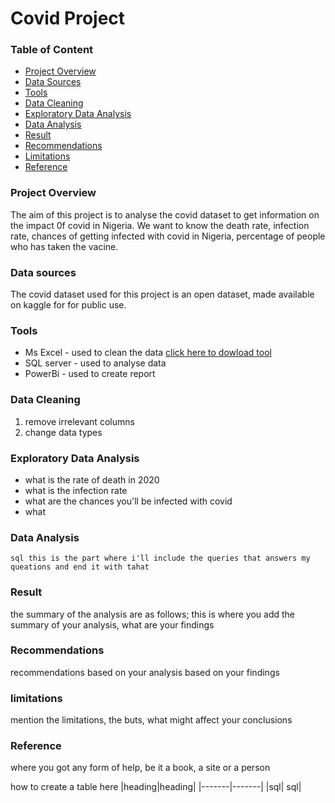 # Covid Project
### Table of Content
- [Project Overview](#project-overview)
- [Data Sources](#data-sources)
- [Tools](#tools)
- [Data Cleaning](#data-cleaning)
- [Exploratory Data Analysis](#exploratory-data-analysis)
- [Data Analysis](#data-analysis)
- [Result](#result)
- [Recommendations](#recommendations)
- [Limitations](#limitations)
- [Reference](#reference)

### Project Overview
The aim of this project is to analyse the covid dataset to get information on the impact 0f covid in Nigeria. We want to know the death rate, infection rate, chances of getting infected with covid in Nigeria, percentage of people who has taken the vacine.

### Data sources
The covid dataset used for this project is an open dataset, made available on kaggle for for public use.

### Tools
- Ms Excel - used to clean the data [click here to dowload tool](https://microsoft.com)
- SQL server - used to analyse data
- PowerBi - used to create report

### Data Cleaning
1. remove irrelevant columns
2. change data types

### Exploratory Data Analysis
- what is the rate of death in 2020
- what is the infection rate
- what are the chances you'll be infected with covid
- what

### Data Analysis
``sql
this is the part where i'll include the queries that answers my queations and end it with tahat ``

### Result
the summary of the analysis are as follows;
this is where you add the summary of your analysis, what are your findings

### Recommendations
recommendations based on your analysis based on your findings

### limitations

mention the limitations, the buts, what might affect your conclusions

### Reference

where you got any form of help, be it a book, a site or a person


how to create a table here
|heading|heading|
|-------|-------|
|sql| sql|







